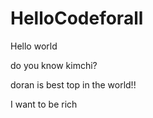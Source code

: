 # HelloCodeforall

Hello world

do you know kimchi?

doran is best top in the world!!

I want to be rich 

